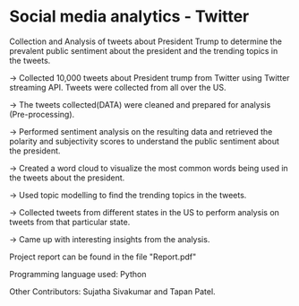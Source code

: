 # Social media analytics - Twitter

Collection and Analysis of tweets about President Trump to determine the prevalent public sentiment about the president and the trending  topics in the tweets.


-> Collected 10,000 tweets about President trump from Twitter using Twitter streaming API. Tweets were collected from all over the US.

-> The tweets collected(DATA) were cleaned and prepared for analysis (Pre-processing).

-> Performed sentiment analysis on the resulting data and retrieved the polarity and subjectivity scores to understand the public sentiment about the president.

-> Created a word cloud to visualize the most common words being used in the tweets about the president.

-> Used topic modelling to find the trending topics in the tweets.

-> Collected tweets from different states in the US to perform analysis on tweets from that particular state.

-> Came up with interesting insights from the analysis.



Project report can be found in the file "Report.pdf" 

Programming language used: Python

Other Contributors:  Sujatha Sivakumar and Tapan Patel.
